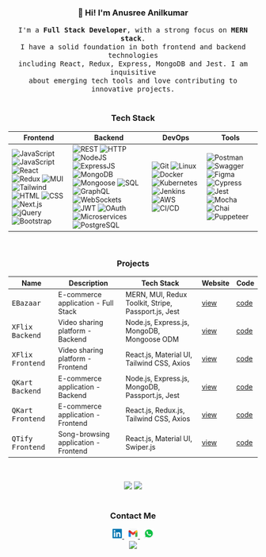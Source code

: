<div align="center">
<h3>👋 Hi! I'm Anusree Anilkumar</h3>
 <samp>I'm a <strong>Full Stack Developer</strong>, with a strong focus on <strong>MERN stack</strong>. <br>
  I have a solid foundation in both frontend and backend technologies <br> including React, Redux, Express, MongoDB and Jest. 
  I am inquisitive <br> about emerging tech tools and love contributing to innovative projects.</samp>

 <br>
<br>
 <h3>Tech Stack</h3>

 <!-- <table >
  <tbody>
   <tr>
    <td><strong>Frontend</strong></td>
    <td>
<img src="https://img.shields.io/badge/-JavaScript-f0f0f0?logo=javascript&logoColor=yellow&style=flat-square&color=f0f0f0" alt="JavaScript">
<img src="https://img.shields.io/badge/-TypeScript-f0f0f0?logo=typescript&style=flat-square&color=f0f0f0" alt="JavaScript">
<img src="https://img.shields.io/badge/-React-f0f0f0?logo=react&logoColor=blue&style=flat-square&color=f0f0f0" alt="React">
<img src="https://img.shields.io/badge/-Redux-f0f0f0?logo=redux&logoColor=purple&style=flat-square&color=f0f0f0" alt="Redux">
<img src="https://img.shields.io/badge/-MUI-f0f0f0?logo=mui&logoColor=default&style=flat-square&color=f0f0f0" alt="MUI">
<img src="https://img.shields.io/badge/-Tailwind-f0f0f0?logo=tailwindcss&logoColor=default&style=flat-square&color=f0f0f0" alt="Tailwind">
     <img src="https://img.shields.io/badge/-HTML-f0f0f0?logo=html5&logoColor=default&style=flat-square&color=f0f0f0" alt="HTML">
<img src="https://img.shields.io/badge/-CSS-f0f0f0?logo=css3&logoColor=blue&style=flat-square&color=f0f0f0" alt="CSS">
     <br>
     <img src="https://img.shields.io/badge/-Next.js-f0f0f0?logo=next.js&logoColor=black&style=flat-square&color=f0f0f0" alt="Next.js">
<img src="https://img.shields.io/badge/-jQuery-f0f0f0?logo=jquery&logoColor=blue&style=flat-square&color=f0f0f0" alt="jQuery">
<img src="https://img.shields.io/badge/-Bootstrap-f0f0f0?logo=bootstrap&logoColor=default&style=flat-square&color=f0f0f0" alt="Bootstrap">
</td>
   </tr>
     <tr>
    <td><strong>Backend</strong></td>
      <td>
       <img src="https://img.shields.io/badge/-REST-f0f0f0?logo=rest&logoColor=default&style=flat-square&color=f0f0f0" alt="REST">
<img src="https://img.shields.io/badge/-HTTP-f0f0f0?logo=http&logoColor=default&style=flat-square&color=f0f0f0" alt="HTTP">
       <img src="https://img.shields.io/badge/-Node.js-f0f0f0?logo=node.js&style=flat-square&color=f0f0f0" alt="NodeJS">
<img src="https://img.shields.io/badge/-Express.js-f0f0f0?logo=express&logoColor=black&style=flat-square&color=f0f0f0" alt="ExpressJS">
<img src="https://img.shields.io/badge/-MongoDB-f0f0f0?logo=mongodb&style=flat-square&color=f0f0f0" alt="MongoDB">
<img src="https://img.shields.io/badge/-Mongoose-f0f0f0?logo=mongoose&logoColor=red&style=flat-square&color=f0f0f0" alt="Mongoose">
<img src="https://img.shields.io/badge/-SQL-f0f0f0?logo=postgresql&style=flat-square&color=f0f0f0" alt="SQL">
       <br>
       <img src="https://img.shields.io/badge/-GraphQL-f0f0f0?logo=graphql&logoColor=magenta&style=flat-square&color=f0f0f0" alt="GraphQL">
<img src="https://img.shields.io/badge/-WebSockets-f0f0f0?logo=websockets&style=flat-square&color=f0f0f0" alt="WebSockets">
<img src="https://img.shields.io/badge/-JWT-f0f0f0?logo=json-web-tokens&logoColor=orange&style=flat-square&color=f0f0f0" alt="JWT">
<img src="https://img.shields.io/badge/-OAuth-f0f0f0?logo=oauth&style=flat-square&color=f0f0f0" alt="OAuth">
<img src="https://img.shields.io/badge/-Microservices-f0f0f0?logo=docker&style=flat-square&color=f0f0f0" alt="Microservices">
<img src="https://img.shields.io/badge/-PostgreSQL-f0f0f0?logo=postgresql&style=flat-square&color=f0f0f0" alt="PostgreSQL">

</td>
   </tr>
     <tr>
    <td><strong>Devops</strong></td>
      <td><img src="https://img.shields.io/badge/-Git-f0f0f0?logo=git&logoColor=default&style=flat-square&color=f0f0f0" alt="Git">
<img src="https://img.shields.io/badge/-Linux-f0f0f0?logo=linux&logoColor=black&style=flat-square&color=f0f0f0" alt="Linux">
       <img src="https://img.shields.io/badge/-Docker-f0f0f0?logo=docker&style=flat-square&color=f0f0f0" alt="Docker">
<img src="https://img.shields.io/badge/-Kubernetes-f0f0f0?logo=kubernetes&style=flat-square&color=f0f0f0" alt="Kubernetes">
<img src="https://img.shields.io/badge/-Jenkins-f0f0f0?logo=jenkins&style=flat-square&color=f0f0f0" alt="Jenkins">
<img src="https://img.shields.io/badge/-AWS-f0f0f0?logo=amazonaws&style=flat-square&color=f0f0f0" alt="AWS">
<img src="https://img.shields.io/badge/-CI/CD-f0f0f0?logo=jenkins&style=flat-square&color=f0f0f0" alt="CI/CD">

</td>
   </tr>
     <tr>
    <td><strong>Tools</strong></td>
      <td><img src="https://img.shields.io/badge/-Postman-f0f0f0?logo=postman&logoColor=default&style=flat-square&color=f0f0f0" alt="Postman">
       <img src="https://img.shields.io/badge/-Swagger-f0f0f0?logo=swagger&logoColor=black&style=flat-square&color=f0f0f0" alt="Swagger">
<img src="https://img.shields.io/badge/-Figma-f0f0f0?logo=figma&style=flat-square&color=f0f0f0" alt="Figma">
<img src="https://img.shields.io/badge/-Cypress-f0f0f0?logo=cypress&logoColor=green&style=flat-square&color=f0f0f0" alt="Cypress">
<img src="https://img.shields.io/badge/-Jest-f0f0f0?logo=jest&logoColor=red&style=flat-square&color=f0f0f0" alt="Jest">
<img src="https://img.shields.io/badge/-Mocha-f0f0f0?logo=mocha&logoColor=yellow&style=flat-square&color=f0f0f0" alt="Mocha">
<img src="https://img.shields.io/badge/-Chai-f0f0f0?logo=chai&logoColor=orange&style=flat-square&color=f0f0f0" alt="Chai">
<img src="https://img.shields.io/badge/-Puppeteer-f0f0f0?logo=puppeteer&logoColor=blue&style=flat-square&color=f0f0f0" alt="Puppeteer">

</td>
   </tr>
  </tbody>
 </table> -->




 <table >
  <thead>
   <tr>
    <th>Frontend</th>
   <th>Backend</th>
   <th>DevOps</th>
   <th>Tools</th>
   </tr>
  </thead>
  <tbody>
   <tr>
    <td>
<img src="https://img.shields.io/badge/-JavaScript-f0f0f0?logo=javascript&logoColor=yellow&style=flat-square&color=f0f0f0" alt="JavaScript">
<img src="https://img.shields.io/badge/-TypeScript-f0f0f0?logo=typescript&style=flat-square&color=f0f0f0" alt="JavaScript">
<img src="https://img.shields.io/badge/-React-f0f0f0?logo=react&logoColor=blue&style=flat-square&color=f0f0f0" alt="React">
<img src="https://img.shields.io/badge/-Redux-f0f0f0?logo=redux&logoColor=purple&style=flat-square&color=f0f0f0" alt="Redux">
<img src="https://img.shields.io/badge/-MUI-f0f0f0?logo=mui&logoColor=default&style=flat-square&color=f0f0f0" alt="MUI">
<img src="https://img.shields.io/badge/-Tailwind-f0f0f0?logo=tailwindcss&logoColor=default&style=flat-square&color=f0f0f0" alt="Tailwind">
     <img src="https://img.shields.io/badge/-HTML-f0f0f0?logo=html5&logoColor=default&style=flat-square&color=f0f0f0" alt="HTML">
<img src="https://img.shields.io/badge/-CSS-f0f0f0?logo=css3&logoColor=blue&style=flat-square&color=f0f0f0" alt="CSS">
     <img src="https://img.shields.io/badge/-Next.js-f0f0f0?logo=next.js&logoColor=black&style=flat-square&color=f0f0f0" alt="Next.js">
<img src="https://img.shields.io/badge/-jQuery-f0f0f0?logo=jquery&logoColor=blue&style=flat-square&color=f0f0f0" alt="jQuery">
<img src="https://img.shields.io/badge/-Bootstrap-f0f0f0?logo=bootstrap&logoColor=default&style=flat-square&color=f0f0f0" alt="Bootstrap">
</td>
      <td>
       <img src="https://img.shields.io/badge/-REST-f0f0f0?logo=rest&logoColor=default&style=flat-square&color=f0f0f0" alt="REST">
<img src="https://img.shields.io/badge/-HTTP-f0f0f0?logo=http&logoColor=default&style=flat-square&color=f0f0f0" alt="HTTP">
       <img src="https://img.shields.io/badge/-Node.js-f0f0f0?logo=node.js&style=flat-square&color=f0f0f0" alt="NodeJS">
<img src="https://img.shields.io/badge/-Express.js-f0f0f0?logo=express&logoColor=black&style=flat-square&color=f0f0f0" alt="ExpressJS">
<img src="https://img.shields.io/badge/-MongoDB-f0f0f0?logo=mongodb&style=flat-square&color=f0f0f0" alt="MongoDB">
<img src="https://img.shields.io/badge/-Mongoose-f0f0f0?logo=mongoose&logoColor=red&style=flat-square&color=f0f0f0" alt="Mongoose">
<img src="https://img.shields.io/badge/-SQL-f0f0f0?logo=postgresql&style=flat-square&color=f0f0f0" alt="SQL">
       <img src="https://img.shields.io/badge/-GraphQL-f0f0f0?logo=graphql&logoColor=magenta&style=flat-square&color=f0f0f0" alt="GraphQL">
<img src="https://img.shields.io/badge/-WebSockets-f0f0f0?logo=websockets&style=flat-square&color=f0f0f0" alt="WebSockets">
<img src="https://img.shields.io/badge/-JWT-f0f0f0?logo=json-web-tokens&logoColor=orange&style=flat-square&color=f0f0f0" alt="JWT">
<img src="https://img.shields.io/badge/-OAuth-f0f0f0?logo=oauth&style=flat-square&color=f0f0f0" alt="OAuth">
<img src="https://img.shields.io/badge/-Microservices-f0f0f0?logo=docker&style=flat-square&color=f0f0f0" alt="Microservices">
<img src="https://img.shields.io/badge/-PostgreSQL-f0f0f0?logo=postgresql&style=flat-square&color=f0f0f0" alt="PostgreSQL">

</td>
      <td><img src="https://img.shields.io/badge/-Git-f0f0f0?logo=git&logoColor=default&style=flat-square&color=f0f0f0" alt="Git">
<img src="https://img.shields.io/badge/-Linux-f0f0f0?logo=linux&logoColor=black&style=flat-square&color=f0f0f0" alt="Linux">
       <img src="https://img.shields.io/badge/-Docker-f0f0f0?logo=docker&style=flat-square&color=f0f0f0" alt="Docker">
<img src="https://img.shields.io/badge/-Kubernetes-f0f0f0?logo=kubernetes&style=flat-square&color=f0f0f0" alt="Kubernetes">
<img src="https://img.shields.io/badge/-Jenkins-f0f0f0?logo=jenkins&style=flat-square&color=f0f0f0" alt="Jenkins">
<img src="https://img.shields.io/badge/-AWS-f0f0f0?logo=amazonaws&style=flat-square&color=f0f0f0" alt="AWS">
<img src="https://img.shields.io/badge/-CI/CD-f0f0f0?logo=jenkins&style=flat-square&color=f0f0f0" alt="CI/CD">

</td>
      <td><img src="https://img.shields.io/badge/-Postman-f0f0f0?logo=postman&logoColor=default&style=flat-square&color=f0f0f0" alt="Postman">
       <img src="https://img.shields.io/badge/-Swagger-f0f0f0?logo=swagger&logoColor=black&style=flat-square&color=f0f0f0" alt="Swagger">
<img src="https://img.shields.io/badge/-Figma-f0f0f0?logo=figma&style=flat-square&color=f0f0f0" alt="Figma">
<img src="https://img.shields.io/badge/-Cypress-f0f0f0?logo=cypress&logoColor=green&style=flat-square&color=f0f0f0" alt="Cypress">
<img src="https://img.shields.io/badge/-Jest-f0f0f0?logo=jest&logoColor=red&style=flat-square&color=f0f0f0" alt="Jest">
<img src="https://img.shields.io/badge/-Mocha-f0f0f0?logo=mocha&logoColor=yellow&style=flat-square&color=f0f0f0" alt="Mocha">
<img src="https://img.shields.io/badge/-Chai-f0f0f0?logo=chai&logoColor=orange&style=flat-square&color=f0f0f0" alt="Chai">
<img src="https://img.shields.io/badge/-Puppeteer-f0f0f0?logo=puppeteer&logoColor=blue&style=flat-square&color=f0f0f0" alt="Puppeteer">

</td>
  </tbody>
 </table>

 

<br>
<h3>Projects</h3>

| Name | Description | Tech Stack | Website | Code |
|------|-------------|------------|---------|------|
| <samp>EBazaar</samp> | E-commerce application - Full Stack | MERN, MUI, Redux Toolkit, Stripe, Passport.js, Jest | <a href="https://ebazar-a2pa.onrender.com" target='_blank' rel="noreferrer">view</a> | <a href="https://github.com/Anusree6154s/ebazar" target='_blank' rel="noreferrer">code</a> |
| <samp>XFlix Backend</samp> | Video sharing platform - Backend | Node.js, Express.js, MongoDB, Mongoose ODM | <a href="https://documenter.getpostman.com/view/33572999/2sAY55ZxeS" target='_blank' rel="noreferrer" >view</a> | <a href="https://github.com/Anusree6154s/xflix-backend" target='_blank' rel="noreferrer" >code</a> |
| <samp>XFlix Frontend</samp> | Video sharing platform - Frontend | React.js, Material UI, Tailwind CSS, Axios | <a href="https://xflix-frontend-hazel.vercel.app/" target='_blank' rel="noreferrer" >view</a> | <a href="https://github.com/Anusree6154s/xflix-frontend" target='_blank' rel="noreferrer" >code</a> |
| <samp>QKart Backend</samp> | E-commerce application - Backend | Node.js, Express.js, MongoDB, Passport.js, Jest | <a href="https://qkart-backend-2-jlz8.onrender.com/v1/swagger/docs" target='_blank' rel="noreferrer">view</a> | <a href="https://github.com/Anusree6154s/qkart-backend-2" target='_blank' rel="noreferrer">code</a> |
| <samp>QKart Frontend</samp> | E-commerce application - Frontend | React.js, Redux.js, Tailwind CSS, Axios | <a href="https://anilkumaranusree113-me-qkart-frontend-v2-1v7k15h9c.vercel.app/" target='_blank' rel="noreferrer">view</a> | <a href="https://github.com/Anusree6154s/qkart-backend" target='_blank' rel="noreferrer">code</a> |
| <samp>QTify Frontend</samp> | Song-browsing application - Frontend | React.js, Material UI, Swiper.js | <a href="https://qtify-ten-gamma.vercel.app/" target='_blank' rel="noreferrer">view</a> | <a href="https://github.com/Anusree6154s/qtify-frontend" target='_blank' rel="noreferrer">code</a> |

<br>
<br>

<img src='https://github-readme-stats.vercel.app/api?username=Anusree6154s&hide=stars&show_icons=true' height='150'/>
<img src='https://github-readme-stats.vercel.app/api/top-langs/?username=Anusree6154s&layout=compact' height='150'/>


<br>
<br>
<h3>Contact Me</h3>
 <a href='https://www.linkedin.com/in/anusreeanilkumar1/' target='_blank' rel="noreferrer" ><img  width='20px' src='https://github.com/devicons/devicon/blob/master/icons/linkedin/linkedin-original.svg'/> </a>
  &nbsp;
  <a href='mailto:anilkumar113anusree@gmail.com' target='_blank' rel="noreferrer"><img width='20px' src='https://github.com/tandpfun/skill-icons/blob/main/icons/Gmail-Light.svg'/> </a>
   &nbsp;
  <a href='https://wa.me/919699973230' target='_blank' rel="noreferrer"><img width='20px' src='https://github.com/appicons/Whatsapp/blob/master/icons/whatsapp_194x194.png'/> </a>
  <br>
<img src='https://github.com/user-attachments/assets/da07fbfe-0041-46f1-a2a3-10549996e9a2' width='150' align='center'/>
</div>

